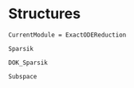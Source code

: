 # Structures

```@meta
CurrentModule = ExactODEReduction
```


```@docs
Sparsik
```


```@docs
DOK_Sparsik
```


```@docs
Subspace
```
